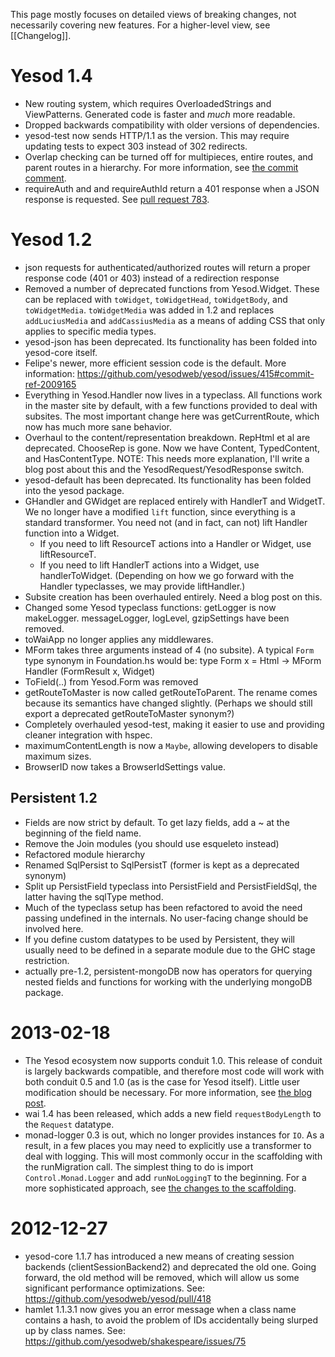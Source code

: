 This page mostly focuses on detailed views of breaking changes, not necessarily covering new features. For a higher-level view, see [[Changelog]].

# Yesod 1.4

* New routing system, which requires OverloadedStrings and ViewPatterns. Generated code is faster and *much* more readable.
* Dropped backwards compatibility with older versions of dependencies.
* yesod-test now sends HTTP/1.1 as the version. This may require updating tests to expect 303 instead of 302 redirects.
* Overlap checking can be turned off for multipieces, entire routes, and parent routes in a hierarchy. For more information, see [the commit comment](https://github.com/yesodweb/yesod/commit/e23c78f2ce60591574a177de9f3ce5d634384e4a).
* requireAuth and and requireAuthId return a 401 response when a JSON response is requested. See [pull request 783](https://github.com/yesodweb/yesod/pull/783).

# Yesod 1.2

* json requests for authenticated/authorized routes will return a proper response code (401 or 403) instead of a redirection response
* Removed a number of deprecated functions from Yesod.Widget. These can be replaced with `toWidget`, `toWidgetHead`, `toWidgetBody`, and `toWidgetMedia`. `toWidgetMedia` was added in 1.2 and replaces `addLuciusMedia` and `addCassiusMedia` as a means of adding CSS that only applies to specific media types.
* yesod-json has been deprecated. Its functionality has been folded into yesod-core itself.
* Felipe's newer, more efficient session code is the default. More information: https://github.com/yesodweb/yesod/issues/415#commit-ref-2009165
* Everything in Yesod.Handler now lives in a typeclass. All functions work in the master site by default, with a few functions provided to deal with subsites. The most important change here was getCurrentRoute, which now has much more sane behavior.
* Overhaul to the content/representation breakdown. RepHtml et al are deprecated. ChooseRep is gone. Now we have Content, TypedContent, and HasContentType. NOTE: This needs more explanation, I'll write a blog post about this and the YesodRequest/YesodResponse switch.
* yesod-default has been deprecated. Its functionality has been folded into the yesod package.
* GHandler and GWidget are replaced entirely with HandlerT and WidgetT. We no longer have a modified `lift` function, since everything is a standard transformer. You need not (and in fact, can not) lift Handler function into a Widget.
    * If you need to lift ResourceT actions into a Handler or Widget, use liftResourceT.
    * If you need to lift HandlerT actions into a Widget, use handlerToWidget. (Depending on how we go forward with the Handler typeclasses, we may provide liftHandler.)
* Subsite creation has been overhauled entirely. Need a blog post on this.
* Changed some Yesod typeclass functions: getLogger is now makeLogger. messageLogger, logLevel, gzipSettings have been removed.
* toWaiApp no longer applies any middlewares.
* MForm takes three arguments instead of 4 (no subsite). A typical `Form` type synonym in Foundation.hs would be: type Form x = Html -> MForm Handler (FormResult x, Widget)
* ToField(..) from Yesod.Form was removed
* getRouteToMaster is now called getRouteToParent. The rename comes because its semantics have changed slightly. (Perhaps we should still export a deprecated getRouteToMaster synonym?)
* Completely overhauled yesod-test, making it easier to use and providing cleaner integration with hspec.
* maximumContentLength is now a `Maybe`, allowing developers to disable maximum sizes.
* BrowserID now takes a BrowserIdSettings value.

## Persistent 1.2

* Fields are now strict by default. To get lazy fields, add a ~ at the beginning of the field name.
* Remove the Join modules (you should use esqueleto instead)
* Refactored module hierarchy
* Renamed SqlPersist to SqlPersistT (former is kept as a deprecated synonym)
* Split up PersistField typeclass into PersistField and PersistFieldSql, the latter having the sqlType method.
* Much of the typeclass setup has been refactored to avoid the need passing undefined in the internals. No user-facing change should be involved here.
* If you define custom datatypes to be used by Persistent, they will usually need to be defined in a separate module due to the GHC stage restriction.
* actually pre-1.2, persistent-mongoDB now has operators for querying nested fields and functions for working with the underlying mongoDB package.


# 2013-02-18

* The Yesod ecosystem now supports conduit 1.0. This release of conduit is largely backwards compatible, and therefore most code will work with both conduit 0.5 and 1.0 (as is the case for Yesod itself). Little user modification should be necessary. For more information, see [the blog post](http://www.yesodweb.com/blog/2013/02/upcoming-conduit-1-0).
* wai 1.4 has been released, which adds a new field `requestBodyLength` to the `Request` datatype.
* monad-logger 0.3 is out, which no longer provides instances for `IO`. As a result, in a few places you may need to explicitly use a transformer to deal with logging. This will most commonly occur in the scaffolding with the runMigration call. The simplest thing to do is import `Control.Monad.Logger` and add `runNoLoggingT` to the beginning. For a more sophisticated approach, see [the changes to the scaffolding](https://github.com/yesodweb/yesod-scaffold/commit/578ae4068fd99c3a8ed219db75f477e44da484a4#L0R66).

# 2012-12-27

* yesod-core 1.1.7 has introduced a new means of creating session backends (clientSessionBackend2) and deprecated the old one. Going forward, the old method will be removed, which will allow us some significant performance optimizations. See: https://github.com/yesodweb/yesod/pull/418
* hamlet 1.1.3.1 now gives you an error message when a class name contains a hash, to avoid the problem of IDs accidentally being slurped up by class names. See: https://github.com/yesodweb/shakespeare/issues/75